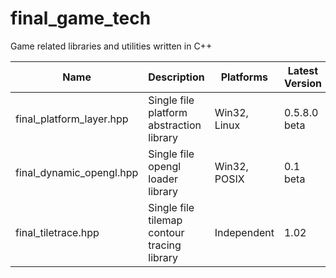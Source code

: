 # final_game_tech
Game related libraries and utilities written in C++

| Name                     | Description                                 | Platforms    | Latest Version |
|--------------------------|---------------------------------------------|--------------|----------------|
| final_platform_layer.hpp | Single file platform abstraction library    | Win32, Linux | 0.5.8.0 beta   |
| final_dynamic_opengl.hpp | Single file opengl loader library           | Win32, POSIX | 0.1 beta       |
| final_tiletrace.hpp      | Single file tilemap contour tracing library | Independent  | 1.02           |